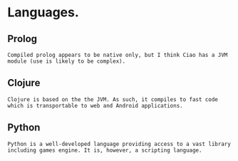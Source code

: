 # Languages.  

## Prolog
    Compiled prolog appears to be native only, but I think Ciao has a JVM module (use is likely to be complex).
## Clojure
    Clojure is based on the the JVM. As such, it compiles to fast code which is transportable to web and Android applications.
## Python
    Python is a well-developed language providing access to a vast library including games engine. It is, however, a scripting language.
